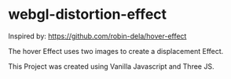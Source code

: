 # webgl-distortion-effect

Inspired by: https://github.com/robin-dela/hover-effect

The hover Effect uses two images to create a displacement Effect.

This Project was created using Vanilla Javascript and Three JS.
